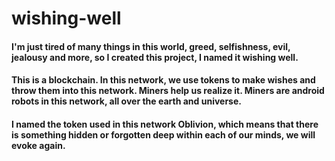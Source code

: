 # wishing-well

#### I'm just tired of many things in this world, greed, selfishness, evil, jealousy and more, so I created this project, I named it wishing well.
#### This is a blockchain. In this network, we use tokens to make wishes and throw them into this network. Miners help us realize it. Miners are android robots in this network, all over the earth and universe.
#### I named the token used in this network Oblivion, which means that there is something hidden or forgotten deep within each of our minds, we will evoke again.
